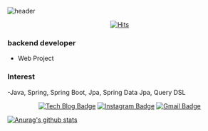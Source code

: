 ![header](https://capsule-render.vercel.app/api?type=waving&color=green&height=300&section=header&text=capsule%20render&fontSize=90)
<!--
**yumyeonghan/yumyeonghan** is a ✨ _special_ ✨ repository because its `README.md` (this file) appears on your GitHub profile.

Here are some ideas to get you started:

- 🔭 I’m currently working on ...
- 🌱 I’m currently learning ...
- 👯 I’m looking to collaborate on ...
- 🤔 I’m looking for help with ...
- 💬 Ask me about ...
- 📫 How to reach me: ...
- 😄 Pronouns: ...
- ⚡ Fun fact: ...
-->
<div align=center>

[![Hits](https://hits.seeyoufarm.com/api/count/incr/badge.svg?url=https%3A%2F%2Fgithub.com%2Fyumyeonghan&count_bg=%2379C83D&title_bg=%23555555&icon=&icon_color=%23E7E7E7&title=hits&edge_flat=false)](https://hits.seeyoufarm.com)

</div>

### backend developer
- Web Project

### Interest
-Java, Spring, Spring Boot, Jpa, Spring Data Jpa, Query DSL


<div align=center>

[![Tech Blog Badge](http://img.shields.io/badge/-Tech%20blog-black?style=flat-square&logo=github&link=https://zzsza.github.io/)](#) 
[![Instagram Badge](https://img.shields.io/badge/-Instagram-dd2a7b?style=flat-square&logo=instagram&logoColor=white&link=https://www.instagram.com/audgkss/)](https://www.instagram.com/audgkss/) 
[![Gmail Badge](https://img.shields.io/badge/-Gmail-d14836?style=flat-square&logo=Gmail&logoColor=white&link=mailto:office991013@gmail.com)](mailto:office991013@gmail.com)
</div>

[![Anurag's github stats](https://github-readme-stats.vercel.app/api?username=yumyeonghan)](https://github.com/anuraghazra/github-readme-stats)
